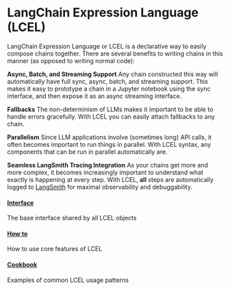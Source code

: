 

# LangChain Expression Language (LCEL)

LangChain Expression Language or LCEL is a declarative way to easily compose chains together.
There are several benefits to writing chains in this manner (as opposed to writing normal code):

**Async, Batch, and Streaming Support**
Any chain constructed this way will automatically have full sync, async, batch, and streaming support.
This makes it easy to prototype a chain in a Jupyter notebook using the sync interface, and then expose it as an async streaming interface.

**Fallbacks**
The non-determinism of LLMs makes it important to be able to handle errors gracefully.
With LCEL you can easily attach fallbacks to any chain.

**Parallelism**
Since LLM applications involve (sometimes long) API calls, it often becomes important to run things in parallel.
With LCEL syntax, any components that can be run in parallel automatically are.

**Seamless LangSmith Tracing Integration**
As your chains get more and more complex, it becomes increasingly important to understand what exactly is happening at every step.
With LCEL, **all** steps are automatically logged to [LangSmith](smith.langchain.com) for maximal observability and debuggability.

#### [Interface](/docs/expression_language/interface)
The base interface shared by all LCEL objects

#### [How to](/docs/expression_language/how_to)
How to use core features of LCEL

#### [Cookbook](/docs/expression_language/cookbook)
Examples of common LCEL usage patterns
